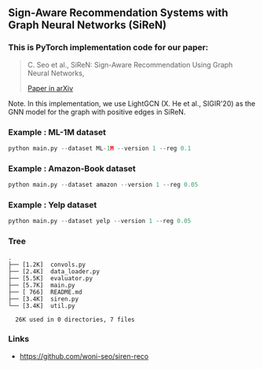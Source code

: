 ## Sign-Aware Recommendation Systems with Graph Neural Networks (SiReN)

### This is PyTorch implementation code for our paper:

> C. Seo et al., SiReN: Sign-Aware Recommendation Using Graph Neural Networks, 
>
> [Paper in arXiv](https://arxiv.org/abs/2108.08735)

Note. In this implementation, we use LightGCN (X. He et al., SIGIR'20) as the GNN model for the graph with positive edges in SiReN.


### Example : ML-1M dataset

```python
python main.py --dataset ML-1M --version 1 --reg 0.1
```

### Example : Amazon-Book dataset

```python
python main.py --dataset amazon --version 1 --reg 0.05
```

### Example : Yelp dataset

```python
python main.py --dataset yelp --version 1 --reg 0.05
```

### Tree
```
.
├── [1.2K]  convols.py
├── [2.4K]  data_loader.py
├── [5.5K]  evaluator.py
├── [5.7K]  main.py
├── [ 766]  README.md
├── [3.4K]  siren.py
└── [3.4K]  util.py

  26K used in 0 directories, 7 files
```

### Links
- https://github.com/woni-seo/siren-reco
